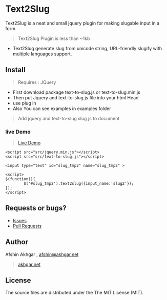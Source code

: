 # Text2Slug
Text2Slug is a neat and small jquery plugin for making slugable input in a form
> Text2Slug Plugin is less than ~1kb
* Text2Slug generate slug from unicode string, URL-friendly slugify with multiple languages support.



## Install
> Requires : JQuery
* First download package text-to-slug.js or text-to-slug.min.js 
* Then put Jquery and text-to-slug.js file into your html Head
* use plug in 
* Also You can see examples in examples folder
> Add jquery and text-to-slug slug js to document
> 


>
>
### live Demo
> [Live Demo](http://akhgar.net/demo/text-to-slug/index.html)

```
<script src="src/jquery.min.js"></script>
<script src="src/text-to-slug.js"></script>
```

`<input type="text" id="slug_tmp2" name="slug_tmp2" >`
```
<script>
$(function(){
        $('#slug_tmp2').text2slug({input_name:'slug2'});
});
</script>
```


## Requests or bugs?
* [Issues](https://github.com/afshinpersian/text-to-slug/issues)
* [Pull Requests](https://github.com/afshinpersian/text-to-slug/pulls)

## Author
Afshin Akhgar , afshin@akhgar.net
> [akhgar.net](http://akhgar.net)

## License
The source files are distributed under the The MIT License (MIT).

